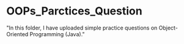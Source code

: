 # OOPs_Parctices_Question
"In this folder, I have uploaded simple practice questions on Object-Oriented Programming (Java)."

